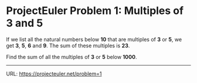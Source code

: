 <h1>ProjectEuler Problem 1: Multiples of 3 and 5</h1>

<p>If we list all the natural numbers below <b>10</b> that are multiples of <b>3</b> or <b>5</b>, we get <b>3</b>, <b>5</b>, <b>6</b> and <b>9</b>. The sum of these multiples is <b>23</b>.</p>
<p>Find the sum of all the multiples of <b>3</b> or <b>5</b> below <b>1000</b>.</p>
<hr>

URL: https://projecteuler.net/problem=1
